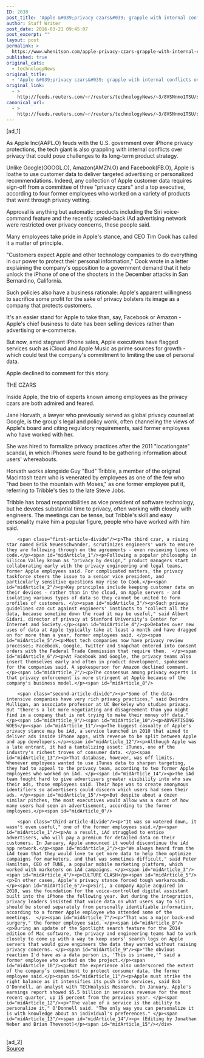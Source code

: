 ```yaml
---
ID: 2038
post_title: 'Apple &#039;privacy czars&#039; grapple with internal conflicts over user data'
author: Staff Writer
post_date: 2016-03-21 09:45:07
post_excerpt: ""
layout: post
permalink: >
  https://www.whenitson.com/apple-privacy-czars-grapple-with-internal-conflicts-over-user-data/
published: true
original_cats:
  - technologyNews
original_title:
  - 'Apple &#039;privacy czars&#039; grapple with internal conflicts over user data'
original_link:
  - >
    http://feeds.reuters.com/~r/reuters/technologyNews/~3/8VSNnmo1TSU/story01.htm
canonical_url:
  - >
    http://feeds.reuters.com/~r/reuters/technologyNews/~3/8VSNnmo1TSU/story01.htm
---
```

 [ad_1]
<br><div id="articleText">
<span id="midArticle_start"/>

<span id="midArticle_0"/><span class="focusParagraph" readability="5"><p><span class="articleLocatio&lt;/span&gt;n">As Apple Inc(<span id="symbol_AAPL.O_0">AAPL.O</span>) feuds with the U.S. government over iPhone privacy protections, the tech giant is also grappling with internal conflicts over privacy that could pose challenges to its long-term product strategy.</span></p></span><span id="midArticle_1"/><p>Unlike Google(<span id="symbol_GOOGL.O_1">GOOGL.O</span>), Amazon(<span id="symbol_AMZN.O_2">AMZN.O</span>) and Facebook(<span id="symbol_FB.O_3">FB.O</span>), Apple is loathe to use customer data to deliver targeted advertising or personalized recommendations. Indeed, any collection of Apple customer data requires sign-off from a committee of three "privacy czars" and a top executive, according to four former employees who worked on a variety of products that went through privacy vetting.</p><span id="midArticle_2"/><p>Approval is anything but automatic: products including the Siri voice-command feature and the recently scaled-back iAd advertising network were restricted over privacy concerns, these people said.</p><span id="midArticle_3"/><p>Many employees take pride in Apple's stance, and CEO Tim Cook has called it a matter of principle. </p><span id="midArticle_4"/><p>"Customers expect Apple and other technology companies to do everything in our power to protect their personal information," Cook wrote in a letter explaining the company's opposition to a government demand that it help unlock the iPhone of one of the shooters in the December attacks in San Bernardino, California.</p><span id="midArticle_5"/><p>Such policies also have a business rationale: Apple's apparent willingness to sacrifice some profit for the sake of privacy bolsters its image as a company that protects customers. </p><span id="midArticle_6"/><p>It's an easier stand for Apple to take than, say, Facebook or Amazon - Apple's chief business to date has been selling devices rather than advertising or e-commerce. </p><span id="midArticle_7"/><p>But now, amid stagnant iPhone sales, Apple executives have flagged services such as iCloud and Apple Music as prime sources for growth - which could test the company's commitment to limiting the use of personal data.</p><span id="midArticle_8"/><p>Apple declined to comment for this story.  </p><span id="midArticle_9"/><span id="midArticle_10"/><p>THE CZARS</p><span id="midArticle_11"/><p>Inside Apple, the trio of experts known among employees as the privacy czars are both admired and feared.</p><span id="midArticle_12"/><p>Jane Horvath, a lawyer who previously served as global privacy counsel at Google, is the group's legal and policy wonk, often channeling the views of Apple's board and citing  regulatory requirements, said former employees who have worked with her.</p><span id="midArticle_13"/><p>She was hired to formalize privacy practices after the 2011 "locationgate" scandal, in which iPhones were found to be gathering information about users' whereabouts.</p><span id="midArticle_14"/><p>Horvath works alongside Guy "Bud" Tribble, a member of the original Macintosh team who is venerated by employees as one of the few who "had been to the mountain with Moses," as one former employee put it, referring to Tribble's ties to the late Steve Jobs.</p><span id="midArticle_15"/><p>Tribble has broad responsibilities as vice president of software technology, but he devotes substantial time to privacy, often working with closely with engineers. The meetings can be tense, but Tribble's skill and easy personality make him a popular figure, people who have worked with him said. </p><span id="midArticle_0"/>
        
        <span class="first-article-divide"/><p>The third czar, a rising star named Erik Neuenschwander, scrutinizes engineers' work to ensure they are following through on the agreements - even reviewing lines of code.</p><span id="midArticle_1"/><p>Following a popular philosophy in Silicon Valley known as "privacy by design," product managers start collaborating early with the privacy engineering and legal teams, former Apple employees said. For complicated matters, the privacy taskforce steers the issue to a senior vice president, and particularly sensitive questions may rise to Cook.</p><span id="midArticle_2"/><p>Key principles include keeping customer data on their devices - rather than in the cloud, on Apple servers - and isolating various types of data so they cannot be united to form profiles of customers. </p><span id="midArticle_3"/><p>Such privacy guidelines can cut against engineers' instincts to "collect all the data, because sometime down the road it may be useful," said Albert Gidari, director of privacy at Stanford University's Center for Internet and Society.</p><span id="midArticle_4"/><p>Debates over new uses of data at Apple typically take at least a month and have dragged on for more than a year, former employees said. </p><span id="midArticle_5"/><p>Most tech companies now have privacy review processes; Facebook, Google, Twitter and Snapchat entered into consent orders with the Federal Trade Commission that require them.  </p><span id="midArticle_6"/><p>At Facebook and Google, the privacy teams also insert themselves early and often in product development, spokesmen for the companies said. A spokesperson for Amazon declined comment.</p><span id="midArticle_7"/><p>The consensus among privacy experts is that privacy enforcement is more stringent at Apple because of the company's business model.</p><span id="midArticle_8"/>
        
        <span class="second-article-divide"/><p>"Some of the data-intensive companies have very rich privacy practices," said Deirdre Mulligan, an associate professor at UC Berkeley who studies privacy. But "there's a lot more negotiating and disagreement than you might find in a company that is not trying to make their money off data."</p><span id="midArticle_9"/><span id="midArticle_10"/><p>ADVERTISING WOES</p><span id="midArticle_11"/><p>The biggest casualty of Apple's privacy stance may be iAd, a service launched in 2010 that aimed to deliver ads inside iPhone apps, with revenue to be split between Apple and app developers.</p><span id="midArticle_12"/><p>Although Apple was a late entrant, it had a tantalizing asset: iTunes, one of the industry's richest troves of consumer data. </p><span id="midArticle_13"/><p>That database, however, was off limits. Whenever employees wanted to use iTunes data to sharpen targeting, they had to appeal to the privacy team, according to two former Apple employees who worked on iAd. </p><span id="midArticle_14"/><p>The iAd team fought hard to give advertisers greater visibility into who saw their ads, those employees said. Their hope was to create anonymous identifiers so advertisers could discern which users had seen their ads. </p><span id="midArticle_15"/><p>But despite about a dozen similar pitches, the most executives would allow was a count of how many users had seen an advertisement, according to the former employees.</p><span id="midArticle_0"/>
        
        <span class="third-article-divide"/><p>"It was so watered down, it wasn't even useful," one of the former employees said.</p><span id="midArticle_1"/><p>As a result, iAd struggled to entice advertisers, who will pay a premium for detailed data on their customers. In January, Apple announced it would discontinue the iAd app network.</p><span id="midArticle_2"/><p>"We always heard from the iAd team that they would love to get more data to help them optimize campaigns for marketers, and that was sometimes difficult," said Peter Hamilton, CEO of TUNE, a popular mobile marketing platform, which worked with marketers on iAd campaigns. </p><span id="midArticle_3"/><span id="midArticle_4"/><p>CULTURE CLASH</p><span id="midArticle_5"/><p>In other cases, Apple's privacy stance forced tough workarounds.</p><span id="midArticle_6"/><p>Siri, a company Apple acquired in 2010, was the foundation for the voice-controlled digital assistant built into the iPhone the following year. But during the integration, privacy leaders insisted that voice data on what users say to Siri should be stored separately from personally identifiable information, according to a former Apple employee who attended some of the meetings.  </p><span id="midArticle_7"/><p>"That was a major back-end surgery," the former employee said. </p><span id="midArticle_8"/><p>During an update of the Spotlight search feature for the 2014 edition of Mac software, the privacy and engineering teams had to work closely to come up with a way to keep users' search logs on Apple servers that would give engineers the data they wanted without raising privacy concerns. </p><span id="midArticle_9"/><p>"The obvious reaction I'd have as a data person is, 'This is insane,'" said a former employee who worked on the project.</p><span id="midArticle_10"/><p>But the experience also underscored the extent of the company's commitment to protect consumer data, the former employee said.</p><span id="midArticle_11"/><p>Apple must strike the right balance as it intensifies its push into services, said Bob O'Donnell, an analyst with TECHnalysis Research. In January, Apple's earnings report showed $5.5 billion in services revenue for the most recent quarter, up 15 percent from the previous year. </p><span id="midArticle_12"/><p>"The value of a service is the ability to personalize it," O'Donnell said. "The only way you can personalize it is with knowledge about an individual's preferences." </p><span id="midArticle_13"/><span id="midArticle_14"/><p> (Editing by Jonathan Weber and Brian Thevenot)</p><span id="midArticle_15"/></div>
<br>[ad_2]
<br><a href="http://feeds.reuters.com/~r/reuters/technologyNews/~3/8VSNnmo1TSU/story01.htm">Source </a>